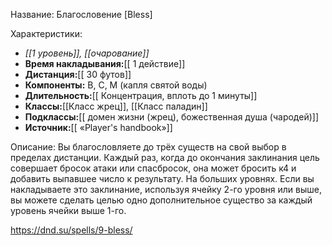 Название: Благословение \[Bless] 

Характеристики:
- *[[1 уровень]], [[очарование]]*
- **Время накладывания:**[[ 1 действие]]
- **Дистанция:**[[ 30 футов]]
- **Компоненты:** В, С, М (капля святой воды)
- **Длительность:**[[ Концентрация, вплоть до 1 минуты]]
- **Классы:**[[Класс  жрец]], [[Класс паладин]]
- **Подклассы:**[[ домен жизни (жрец), божественная душа (чародей)]]
- **Источник:**[[ «Player's handbook»]]

Описание:
Вы благословляете до трёх существ на свой выбор в пределах дистанции. Каждый раз, когда до окончания заклинания цель совершает бросок атаки или спасбросок, она может бросить к4 и добавить выпавшее число к результату.
На больших уровнях. Если вы накладываете это заклинание, используя ячейку 2-го уровня или выше, вы можете сделать целью одно дополнительное существо за каждый уровень ячейки выше 1-го.

https://dnd.su/spells/9-bless/